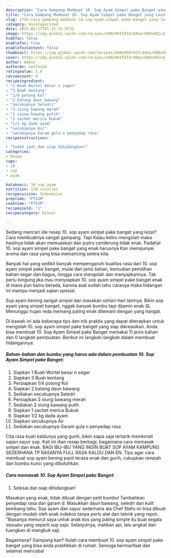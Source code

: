 ```yaml
---
description: "Cara Gampang Membuat 10. Sop Ayam Simpel pake Banget yang Lezat, Buat Buka Puasa Lezat Sekali"
title: "Cara Gampang Membuat 10. Sop Ayam Simpel pake Banget yang Lezat, Buat Buka Puasa Lezat Sekali"
slug: 1744-cara-gampang-membuat-10-sop-ayam-simpel-pake-banget-yang-lezat-buat-buka-puasa-lezat-sekali
category: Uncategorized
date: 2023-02-17T01:32:15.073Z
image: https://img-global.cpcdn.com/recipes/e08e994f833c49ee/680x482cq70/10-sop-ayam-simpel-pake-banget-foto-resep-utama.jpg
hideToc: false
enableToc: true
enableTocContent: false
thumbnail: https://img-global.cpcdn.com/recipes/e08e994f833c49ee/680x482cq70/10-sop-ayam-simpel-pake-banget-foto-resep-utama.jpg
cover: https://img-global.cpcdn.com/recipes/e08e994f833c49ee/680x482cq70/10-sop-ayam-simpel-pake-banget-foto-resep-utama.jpg
author: Admin
authorAv: notfound
ratingvalue: 3.4
reviewcount: 9
recipeingredient:
- "1 Buah Wortel besar n seger"
- "3 Buah kentang"
- "1/4 potong Kol"
- "2 batang daun bawang"
- "secukupnya Seledri"
- "3 siung bawang merah"
- "2 siung bawang putih"
- "1 sachet merica Bubuk"
- "1/2 kg dada ayam"
- "secukupnya Air"
- "secukupnya Garam gula n penyedap rasa"
recipeinstructions:

- "Sudah jadi dan siap dihidangkan!"
categories:
- Resep
tags:
- 10
- sop
- ayam

katakunci: 10 sop ayam 
nutrition: 110 calories
recipecuisine: Indonesian
preptime: "PT12M"
cooktime: "PT43M"
recipeyield: "1"
recipecategory: Dinner

---
```



Sedang mencari ide resep 10. sop ayam simpel pake banget yang lezat? Cara membuatnya sangat gampang. Tapi Kalau keliru mengolah maka hasilnya tidak akan memuaskan dan justru cenderung tidak enak. Padahal 10. sop ayam simpel pake banget yang enak harusnya Kan mempunyai aroma dan rasa yang bisa memancing selera kita.


Banyak hal yang sedikit banyak mempengaruhi kualitas rasa dari 10. sop ayam simpel pake banget, mulai dari jenis bahan, kemudian pemilihan bahan segar dan bagus, hingga cara mengolah dan menyajikannya. Tak perlu bingung jika mau menyiapkan 10. sop ayam simpel pake banget enak di mana pun kamu berada, karena asal sudah tahu caranya maka hidangan ini mampu menjadi sajian spesial.

Sup ayam bening sangat simpel dan masakan sehari-hari lainnya. Bikin sop ayam yang simpel banget, nggak banyak bumbu tapi dijamin enak 😋. Menunggu hujan reda memang paling enak ditemani dengan yang hangat.


Di bawah ini ada beberapa tips dan trik praktis yang dapat diterapkan untuk mengolah 10. sop ayam simpel pake banget yang siap dikreasikan. Anda bisa membuat 10. Sop Ayam Simpel pake Banget memakai 11 jenis bahan dan 0 langkah pembuatan. Berikut ini langkah-langkah dalam membuat hidangannya.

<!--inarticleads1-->

##### Bahan-bahan dan bumbu yang harus ada dalam pembuatan 10. Sop Ayam Simpel pake Banget:

1. Siapkan 1 Buah Wortel besar n seger
1. Siapkan 3 Buah kentang
1. Persiapkan 1/4 potong Kol
1. Siapkan 2 batang daun bawang
1. Sediakan secukupnya Seledri
1. Persiapkan 3 siung bawang merah
1. Sediakan 2 siung bawang putih
1. Siapkan 1 sachet merica Bubuk
1. Siapkan 1/2 kg dada ayam
1. Siapkan secukupnya Air
1. Sediakan secukupnya Garam gula n penyedap rasa


Cita rasa kuah kaldunya yang gurih, bikin siapa saja tertarik menikmati sajian sayur sop. Kali ini dian resep berbagi, bagaimana cara memasak simpel dan enak. BAGI IBU-IBU YANG INGIN BUAT SOP AYAM KAMPUNG SEDERHANA TP RASANYA FULL RASA KALDU DAN EN. Tips agar cara membuat sop ayam bening pasti terasa enak dan gurih, cukupkan rempah dan bumbu kunci yang dibutuhkan. 

<!--inarticleads2-->

##### Cara memasak 10. Sop Ayam Simpel pake Banget:


1. Selesai dan siap dihidangkan!

Masakan yang enak, tidak dibuat dengan pelit bumbu! Tambahkan penyedap rasa dan garam d. Masukkan daun bawang, seledri dan kulit kembang tahu. Sop ayam dan sayur sederhana ala Chef Stefu ini bisa dibuat dengan mudah oleh anak indekos tanpa perlu alat dan teknik yang repot.. &#34;Biasanya menurut saya untuk anak kos yang paling simple itu buat segala sesuatu yang seperti sup saja. Selanjutnya, matikan api, lalu angkat dan tuangkan di mangkuk saji. 

Bagaimana? Gampang kan? Itulah cara membuat 10. sop ayam simpel pake banget yang bisa anda praktikkan di rumah. Semoga bermanfaat dan selamat mencoba!
